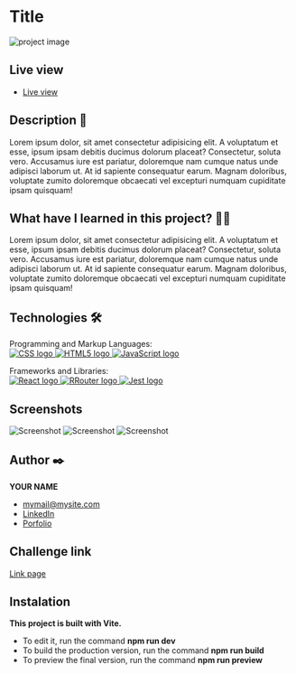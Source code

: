 # Title

<p>
    <img src="" alt="project image">
</p>

## Live view

<ul>
    <li>
        <a target="_blank" href="">Live view</a>
    </li>
</ul>

## Description 📑

Lorem ipsum dolor, sit amet consectetur adipisicing elit. A voluptatum et esse, ipsum ipsam debitis ducimus dolorum placeat? Consectetur, soluta vero. Accusamus iure est pariatur, doloremque nam cumque natus unde adipisci laborum ut. At id sapiente consequatur earum. Magnam doloribus, voluptate zumito doloremque obcaecati vel excepturi numquam cupiditate ipsam quisquam!

## What have I learned in this project? 🙇🏻

Lorem ipsum dolor, sit amet consectetur adipisicing elit. A voluptatum et esse, ipsum ipsam debitis ducimus dolorum placeat? Consectetur, soluta vero. Accusamus iure est pariatur, doloremque nam cumque natus unde adipisci laborum ut. At id sapiente consequatur earum. Magnam doloribus, voluptate zumito doloremque obcaecati vel excepturi numquam cupiditate ipsam quisquam!

## Technologies 🛠

<!-- Icons: https://github.com/alexandresanlim/Badges4-README.md-Profile?tab=readme-ov-file#-languages- -->

<p>
    <span>Programming and Markup Languages:</span></br>
    <a href="https://es.wikipedia.org/wiki/CSS">
        <img src="https://img.shields.io/badge/CSS3-1572B6?style=for-the-badge&logo=css3&logoColor=white" alt="CSS logo">
    </a>
    <a href="https://es.wikipedia.org/wiki/HTML5">
        <img src="https://img.shields.io/badge/HTML5-E34F26?style=for-the-badge&logo=html5&logoColor=white" alt="HTML5 logo">
    </a>
    <a href="https://es.wikipedia.org/wiki/JavaScript">
        <img src="https://img.shields.io/badge/JavaScript-323330?style=for-the-badge&logo=javascript&logoColor=F7DF1E" alt="JavaScript logo">
    </a>    
</p>
<p>
    <span>Frameworks and Libraries:</span></br>
    <a href="https://es.wikipedia.org/wiki/React">
        <img src="https://img.shields.io/badge/React-20232A?style=for-the-badge&logo=react&logoColor=61DAFB" alt="React logo">
    </a>
    <a href="https://reactrouter.com/">
        <img src="https://img.shields.io/badge/React_Router-CA4245?style=for-the-badge&logo=react-router&logoColor=white" alt="RRouter logo">
    </a>
    <a href="https://jestjs.io/">
        <img src="https://img.shields.io/badge/Jest-C21325?style=for-the-badge&logo=jest&logoColor=white" alt="Jest logo">
    </a>
</p>

## Screenshots

<p>
   <img src="" alt="Screenshot">
   <img src="" alt="Screenshot">
   <img src="" alt="Screenshot">
</p>

## Author ✒️

**YOUR NAME**

<ul>
    <li>
        <a href="mymail@mysite.com">mymail@mysite.com</a>
    </li>
    <li>
        <a href="https://www.linkedin.com/in/tu-url-de-linkedin/">LinkedIn</a>
    </li>
    <li>
        <a href="https://site.com/">Porfolio</a>
    </li>
</ul>

## Challenge link

<a href="">Link page</a>

## Instalation

**This project is built with Vite.**

- To edit it, run the command **npm run dev**
- To build the production version, run the command **npm run build**
- To preview the final version, run the command **npm run preview**
